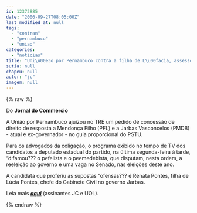 ```yaml
---
id: 12372885
date: "2006-09-27T08:05:00Z"
last_modified_at: null
tags:
  - "contran"
  - "pernambuco"
  - "uniao"
categories:
  - "noticias"
title: "Uni\u00e3o por Pernambuco contra a filha de L\u00facia, assessora de Jarbas"
sutia: null
chapeu: null
autor: "jc"
imagem: null
---
```

{% raw %}
<p>Do <strong>Jornal do Commercio</strong></p>
<p>A Uni&atilde;o por Pernambuco ajuizou no TRE um pedido de concess&atilde;o de direito de resposta a Mendon&ccedil;a Filho (PFL) e a Jarbas Vasconcelos (PMDB) - atual e ex-governador - no guia proporcional do PSTU.</p>
<p>Para os advogados da coliga&ccedil;&atilde;o, o programa exibido no tempo de TV dos candidatos a deputado estadual do partido, na &uacute;ltima segunda-feira &agrave; tarde, &ldquo;difamou??? o pefelista e o peemedebista, que disputam, nesta ordem, a reelei&ccedil;&atilde;o ao governo e uma vaga no Senado, nas elei&ccedil;&otilde;es deste ano.</p>
<p>A candidata que proferiu as supostas &ldquo;ofensas??? &eacute; Renata Pontes, filha de L&uacute;cia Pontes, chefe do Gabinete Civil no governo Jarbas.</p>
<p>Leia mais <strong><em><a href="https://jc.ne10.uol.com.br/" target="_blank" rel="noopener noreferrer">aqui</a></em></strong> (assinantes JC e UOL).</p>
{% endraw %}